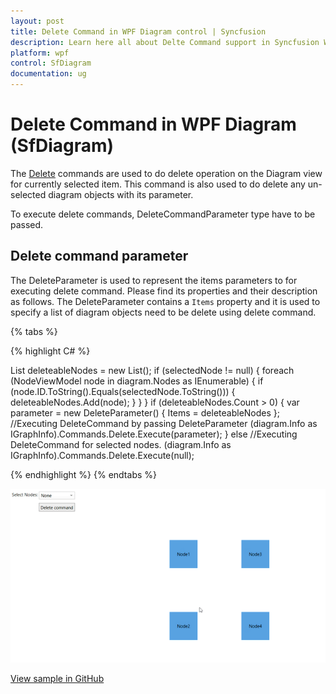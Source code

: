 ```yaml
---
layout: post
title: Delete Command in WPF Diagram control | Syncfusion
description: Learn here all about Delte Command support in Syncfusion WPF Diagram (SfDiagram) control, its elements and more.
platform: wpf
control: SfDiagram
documentation: ug
---
```


# Delete Command in WPF Diagram (SfDiagram)

The [Delete](https://help.syncfusion.com/cr/wpf/Syncfusion.UI.Xaml.Diagram.IDiagramCommands.html#Syncfusion_UI_Xaml_Diagram_IDiagramCommands_Delete) commands are used to do delete operation on the Diagram view for currently selected item. This command is also used to do delete any un-selected diagram objects with its parameter. 

To execute delete commands, DeleteCommandParameter type have to be passed.

## Delete command parameter

The DeleteParameter is used to represent the items parameters to for executing delete command. Please find its properties and their description as follows. The DeleteParameter contains a `Items` property and it is used to specify a list of diagram objects need to be delete using delete command.

{% tabs %}

{% highlight C# %}

List<IGroupable> deleteableNodes = new List<IGroupable>();
if (selectedNode != null)
{
    foreach (NodeViewModel node in diagram.Nodes as IEnumerable<object>)
    {
        if (node.ID.ToString().Equals(selectedNode.ToString()))
        {
            deleteableNodes.Add(node);
        }
    }
}
if (deleteableNodes.Count > 0)
{
    var parameter = new DeleteParameter() { Items = deleteableNodes };
    //Executing DeleteCommand by passing DeleteParameter
    (diagram.Info as IGraphInfo).Commands.Delete.Execute(parameter);
}
else
    //Executing DeleteCommand for selected nodes.
    (diagram.Info as IGraphInfo).Commands.Delete.Execute(null);

{% endhighlight %}
{% endtabs %}


![Delete and DeleteParameter](Commands_Images/DeleteCommandParameter.gif)


[View sample in GitHub](https://github.com/SyncfusionExamples/WPF-Diagram-Examples/tree/master/Samples/Commands/Delete%20Command)
